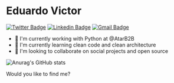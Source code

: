 # Eduardo Victor

[![Twitter Badge](https://img.shields.io/badge/-@eduviictor-6633cc?style=flat-square&labelColor=6633cc&logo=twitter&logoColor=white&link=https://twitter.com/eduviictor)](https://twitter.com/eduviictor) 
[![Linkedin Badge](https://img.shields.io/badge/-Eduardo%20Victor-6633cc?style=flat-square&logo=Linkedin&logoColor=white&link=https://www.linkedin.com/in/eduviictor/)](https://www.linkedin.com/in/eduviictor/) 
[![Gmail Badge](https://img.shields.io/badge/-eduvictornobrega@gmail.com-6633cc?style=flat-square&logo=Gmail&logoColor=white&link=mailto:eduvictornobrega@gmail.com)](mailto:eduvictornobrega@gmail.com)

- 🔭 I'm currently working with Python at @AtarB2B
- 🌱 I'm currently learning clean code and clean architecture
- 👯 I'm looking to collaborate on social projects and open source

![Anurag's GitHub stats](https://github-readme-stats.vercel.app/api?username=anuraghazra&count_private=true)

Would you like to find me?
